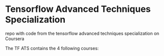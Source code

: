 # Tensorflow Advanced Techniques Specialization
repo with code from the tensorflow advanced techniques specialization on Coursera

The TF ATS contains the 4 following courses:
